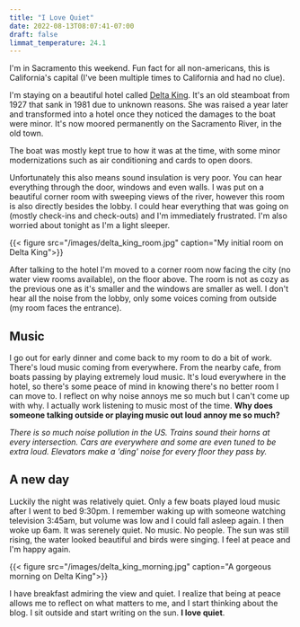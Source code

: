 ```yaml
---
title: "I Love Quiet"
date: 2022-08-13T08:07:41-07:00
draft: false
limmat_temperature: 24.1
---
```


I'm in Sacramento this weekend. Fun fact for all non-americans, this is California's capital (I've been multiple times to California and had no clue).

I'm staying on a beautiful hotel called [Delta King](https://www.deltaking.com/). It's an old steamboat from 1927 that sank in 1981 due to unknown reasons. She was raised a year later and transformed into a hotel once they noticed the damages to the boat were minor. It's now moored permanently on the Sacramento River, in the old town.

The boat was mostly kept true to how it was at the time, with some minor modernizations such as air conditioning and cards to open doors. 

Unfortunately this also means sound insulation is very poor. You can hear everything through the door, windows and even walls. I was put on a beautiful corner room with sweeping views of the river, however this room is also directly besides the lobby. I could hear everything that was going on (mostly check-ins and check-outs) and I'm immediately frustrated. I'm also worried about tonight as I'm a light sleeper.

{{< figure src="/images/delta_king_room.jpg" caption="My initial room on Delta King">}}

After talking to the hotel I'm moved to a corner room now facing the city (no water view rooms available), on the floor above. The room is not as cozy as the previous one as it's smaller and the windows are smaller as well. I don't hear all the noise from the lobby, only some voices coming from outside (my room faces the entrance).

## Music
I go out for early dinner and come back to my room to do a bit of work. There's loud music coming from everywhere. From the nearby cafe, from boats passing by playing extremely loud music. It's loud everywhere in the hotel, so there's some peace of mind in knowing there's no better room I can move to. I reflect on why noise annoys me so much but I can't come up with why. I actually work listening to music most of the time. **Why does someone talking outside or playing music out loud annoy me so much?**

*There is so much noise pollution in the US. Trains sound their horns at every intersection. Cars are everywhere and some are even tuned to be extra loud. Elevators make a 'ding' noise for every floor they pass by.*

## A new day
Luckily the night was relatively quiet. Only a few boats played loud music after I went to bed 9:30pm. I remember waking up with someone watching television 3:45am, but volume was low and I could fall asleep again. I then woke up 6am. It was serenely quiet. No music. No people. The sun was still rising, the water looked beautiful and birds were singing. I feel at peace and I'm happy again.

{{< figure src="/images/delta_king_morning.jpg" caption="A gorgeous morning on Delta King">}}

I have breakfast admiring the view and quiet. I realize that being at peace allows me to reflect on what matters to me, and I start thinking about the blog. I sit outside and start writing on the sun. **I love quiet**.